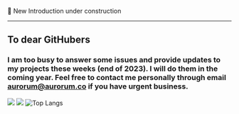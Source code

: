 🚜 New Introduction under construction



<!--
### Hi there 👋

### Dear admissions officer from Brown University,

#### I'm ******, a first-year applicant to Brown University. Here's a temporary profile of mine. I prefer not to expose every detail about myself online, so I didn't made a webpage introducing myself until the application. I'm an active GitHub member, you can explore the projects I've contributed to on the page. I'm also passionate about photography, and I'm a webmaster for multiple websites with diverse functions. After consideration, I believe you might find it interesting to explore some websites I've built and own, they can also provide more information about me.

#### Due to a data injection attack in October 2023, many of my websites and backups were destroyed.😥 As a result, the websites listed here have been restored using older backups stored on my personal laptop. In the future, I may consider transferring my websites to more secure open-source frameworks like WordPress, although this may limit my creative freedom.🤣 I apologize for not being able to show the best versions of my websites.

- This is a new website and wasn't impacted by the cyberattack: the official Tree-Youth Club website at https://tree.aurorum.co , I built this website for the Tree-Youth Club, which is a youth organization that aims to spread medical knowledge to the public. I was the co-founder of the club and I built the website using WordPress and additional plugins coded by me.

- Welcome to visit my photographers' forum at https://www.hhilan.com . I posted many images and videos on this website. I will re-post lots of my images to this website after solving bugs that hackers can utilize.

- My Aurorum Biodiversity Database at https://aurorum.co . It's one of my goals to build a biodiversity database with more detailed data than COL (https://www.catalogueoflife.org/), I was forced to restore the very original vision of my database website due to the attack.😅 You can access a full version in https://github.com/Aurorum-Studio/Aurorum-Biobase (if you face a 404 page, you may need to request to join the developer team of this project. Sorry for the inconvenience because I need to keep the source code of the project safe.)

- This is one of my oldest and all-time favorite websites, the AuroGames https://dl.aurorum.co/ . I created or edited hundreds of games that can play online, PC, phones or even Ti calculators on the website Unfortunately, due to the attack, the current version of it is the backup I created on January 2023. /(ㄒoㄒ)/~~ The hacker destroyed the website and its backup completely, the latest backup I keep on my personal laptop is from January 2023.

- https://dev.aurorum.co/ This was a website for open source project developers to have better communications. There were more than 20 projects using this platform to communicate. However, the attack injected millions of fake users and broke the website. The current version is from the backup created in February 2023.

- This is a panorama viewer website based on script I edited from JeremyHeleine/Photo-Sphere-Viewer. Here is an example view of one of my panorama pictures https://panorama.hhilan.com/origin/embed/1/index.html .

### I've also built other interesting websites like galleries, pure HTML games, etc. However, most of them were forced to restore to versions with no content.

### TODO: 
- write other part of me tomorrow.
- update the SSL certificates

-->
  
-------
## To dear GitHubers

### I am too busy to answer some issues and provide updates to my projects these weeks (end of 2023). I will do them in the coming year. Feel free to contact me personally through email aurorum@aurorum.co if you have urgent business.

![](https://github-readme-stats.vercel.app/api?username=Aurorum-Studio&show_icons=true&theme=radical)
![](https://github-profile-trophy.vercel.app/?username=Aurorum-Studio)
![Top Langs](https://github-readme-stats.vercel.app/api/top-langs/?username=Aurorum-Studio)
<!--
**Aurorum-Studio/Aurorum-Studio** is a ✨ _special_ ✨ repository because its `README.md` (this file) appears on your GitHub profile.

Here are some ideas to get you started:

- 🔭 I’m currently working on ...
- 🌱 I’m currently learning ...
- 👯 I’m looking to collaborate on ...
- 🤔 I’m looking for help with ...
- 💬 Ask me about ...
- 📫 How to reach me: ...
- 😄 Pronouns: ...
- ⚡ Fun fact: ...
aaaaa, forgot yesterday
嗯嗯，就是在水，主要是我没啥想写得了，看到这句话的请忽略它（不是）
又水一天🦊😂
就是说，实在没啥想写的，再加上一堆考试，再水一天。20230325
再水一天哈，累了毁灭吧。。。
好吧，我承认，可能又要水了
困困困瞌睡
水水水
好累23/10/27
🦊24/9/9
🛫 Very very busy recently, moving to Seattle to attend university. 24/9/11
-->

